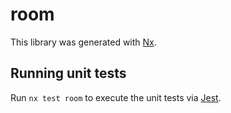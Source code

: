 # room

This library was generated with [Nx](https://nx.dev).

## Running unit tests

Run `nx test room` to execute the unit tests via [Jest](https://jestjs.io).
